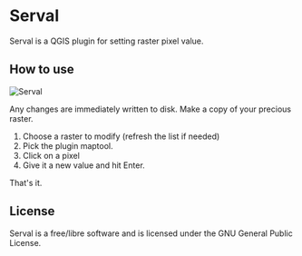 # Serval

Serval is a QGIS plugin for setting raster pixel value. 

## How to use

![Serval](http://rivergis.com/others/serval.png)

Any changes are immediately written to disk. Make a copy of your precious raster.

1. Choose a raster to modify (refresh the list if needed)
1. Pick the plugin maptool. 
1. Click on a pixel
1. Give it a new value and hit Enter.

That's it.

## License

Serval is a free/libre software and is licensed under the GNU General Public License.